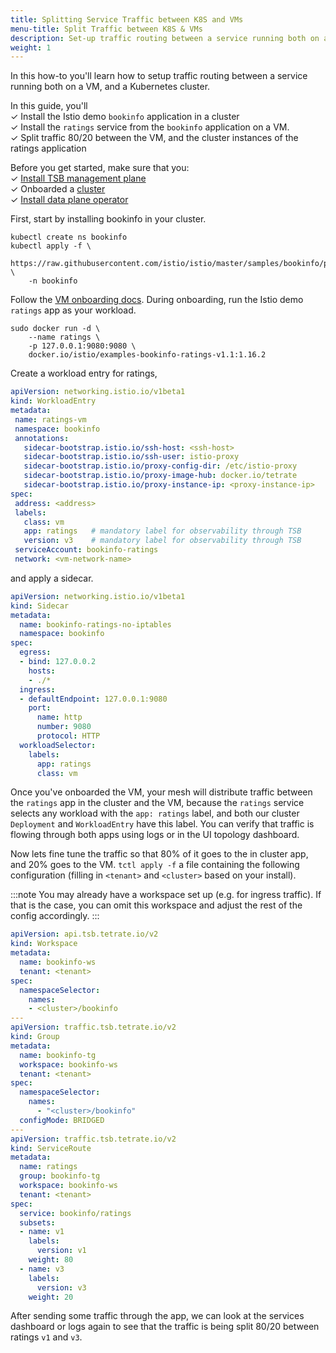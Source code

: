 ```yaml
---
title: Splitting Service Traffic between K8S and VMs
menu-title: Split Traffic between K8S & VMs
description: Set-up traffic routing between a service running both on a VM, and a Kubernetes cluster.
weight: 1
---
```


In this how-to you'll learn how to setup traffic routing between a service
running both on a VM, and a Kubernetes cluster. 

In this guide, you'll <br />
✓ Install the Istio demo `bookinfo` application in a cluster <br />
✓ Install the `ratings` service from the `bookinfo` application on a VM. <br />
✓ Split traffic 80/20 between the VM, and the cluster instances of the ratings application

Before you get started, make sure that you: <br />
✓ [Install TSB management plane](../../setup/self_managed/management-plane-installation) <br />
✓ Onboarded a [cluster](../../setup/self_managed/onboarding-clusters)<br />
✓ [Install data plane operator](../../concepts/operators/data_plane)

First, start by installing bookinfo in your cluster. 

```bash{promptUser: alice}{outputLines: 3-4}
kubectl create ns bookinfo
kubectl apply -f \
    https://raw.githubusercontent.com/istio/istio/master/samples/bookinfo/platform/kube/bookinfo.yaml \
    -n bookinfo
```

Follow the [VM onboarding docs](../../setup/workload_onboarding/onboarding-vms). 
During onboarding, run the Istio demo `ratings` app as your workload. 

```bash{promptUser: alice}{outputLines: 2-4} 
sudo docker run -d \
    --name ratings \
    -p 127.0.0.1:9080:9080 \
    docker.io/istio/examples-bookinfo-ratings-v1.1:1.16.2
```

Create a workload entry for ratings,

```yaml
apiVersion: networking.istio.io/v1beta1
kind: WorkloadEntry
metadata:
 name: ratings-vm
 namespace: bookinfo
 annotations:
   sidecar-bootstrap.istio.io/ssh-host: <ssh-host>
   sidecar-bootstrap.istio.io/ssh-user: istio-proxy
   sidecar-bootstrap.istio.io/proxy-config-dir: /etc/istio-proxy
   sidecar-bootstrap.istio.io/proxy-image-hub: docker.io/tetrate
   sidecar-bootstrap.istio.io/proxy-instance-ip: <proxy-instance-ip>
spec:
 address: <address>
 labels:
   class: vm
   app: ratings   # mandatory label for observability through TSB
   version: v3    # mandatory label for observability through TSB
 serviceAccount: bookinfo-ratings
 network: <vm-network-name>
 ```

and apply a sidecar.

```yaml
apiVersion: networking.istio.io/v1beta1
kind: Sidecar
metadata:
  name: bookinfo-ratings-no-iptables
  namespace: bookinfo
spec:
  egress:
  - bind: 127.0.0.2
    hosts:
    - ./*
  ingress:
  - defaultEndpoint: 127.0.0.1:9080
    port:
      name: http
      number: 9080
      protocol: HTTP
  workloadSelector:
    labels:
      app: ratings
      class: vm
```

Once you've onboarded the VM, your mesh will distribute traffic between the
`ratings` app in the cluster and the VM, because the `ratings` service selects
any workload with the `app: ratings` label, and both our cluster `Deployment`
and `WorkloadEntry` have this label. You can verify that traffic is flowing 
through both apps using logs or in the UI topology dashboard.

Now lets fine tune the traffic so that 80% of it goes to the in cluster app, and
20% goes to the VM. `tctl apply -f` a file containing the following
configuration (filling in `<tenant>` and `<cluster>` based on your install).

:::note
You may already have a workspace set up (e.g. for ingress traffic). If that is
the case, you can omit this workspace and adjust the rest of the config
accordingly.
:::

```yaml
apiVersion: api.tsb.tetrate.io/v2
kind: Workspace
metadata:
  name: bookinfo-ws
  tenant: <tenant>
spec:
  namespaceSelector:
    names:
    - <cluster>/bookinfo
---
apiVersion: traffic.tsb.tetrate.io/v2
kind: Group
metadata:
  name: bookinfo-tg
  workspace: bookinfo-ws
  tenant: <tenant>
spec:
  namespaceSelector:
    names:
      - "<cluster>/bookinfo"
  configMode: BRIDGED
---
apiVersion: traffic.tsb.tetrate.io/v2
kind: ServiceRoute
metadata:
  name: ratings
  group: bookinfo-tg
  workspace: bookinfo-ws
  tenant: <tenant>
spec:
  service: bookinfo/ratings
  subsets:
  - name: v1
    labels:
      version: v1
    weight: 80
  - name: v3
    labels:
      version: v3
    weight: 20
```

After sending some traffic through the app, we can look at the services
dashboard or logs again to see that the traffic is being split 80/20 between
ratings `v1` and `v3`.
